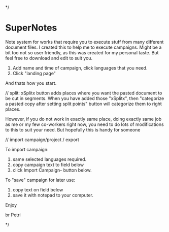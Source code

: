*/
# SuperNotes
Note system for works that require you to execute stuff from many different document files. I created this to help me to execute campaigns. Might be a bit too not so user friendly, as this was created for my personal taste. 
But feel free to download and edit to suit you.

1. Add name and time of campaign, click languages that you need.
2. Click "landing page"

And thats how you start.

// split:
xSplitx button adds places where you want the pasted document to be cut in segments. When you have added those "xSplitx", then "categorize a pasted
copy after setting split points" button will categorize them to right places.

However, if you do not work in exactly same place, doing exactly same job as me or my few co-workers right now, you need to do lots of
modifications to this to suit your need. But hopefully this is handy for someone

// import campaign/project  / export

To import campaign: 
1. same selected languages required.
2. copy campaign text to field below 
3. click Import Campaign- button below. 

To "save" campaign for later use: 
1. copy text on field below 
2. save it with notepad to your computer. 

Enjoy

br
Petri

*/
